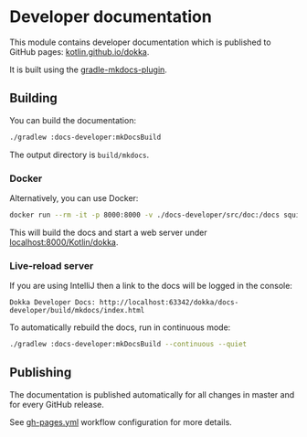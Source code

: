 # Developer documentation

This module contains developer documentation which is published to GitHub pages:
[kotlin.github.io/dokka](https://kotlin.github.io/dokka/).

It is built using the [gradle-mkdocs-plugin](https://github.com/xvik/gradle-mkdocs-plugin).

## Building

You can build the documentation:

```Bash
./gradlew :docs-developer:mkDocsBuild
```

The output directory is `build/mkdocs`.

### Docker

Alternatively, you can use Docker:

```bash
docker run --rm -it -p 8000:8000 -v ./docs-developer/src/doc:/docs squidfunk/mkdocs-material
```

This will build the docs and start a web server under
[localhost:8000/Kotlin/dokka](http://localhost:8000/Kotlin/dokka/).

### Live-reload server

If you are using IntelliJ then a link to the docs will be logged in the console:

```text
Dokka Developer Docs: http://localhost:63342/dokka/docs-developer/build/mkdocs/index.html
```

To automatically rebuild the docs, run in continuous mode:

```Bash
./gradlew :docs-developer:mkDocsBuild --continuous --quiet
```

## Publishing

The documentation is published automatically for all changes in master and for every GitHub release.

See [gh-pages.yml](../.github/workflows/gh-pages-deploy-dev-docs.yml) workflow configuration for more details.
